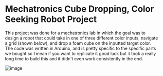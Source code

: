 # Mechatronics Cube Dropping, Color Seeking Robot Project

This project was done for a mechatronics lab in which the goal was to design a robot that could take in one of three different color inputs, navigate a grid (shown below), and drop a foam cube on the inputted target color. The code was written in Arduino, and is pretty specific to the specific parts we bought so I mean if you want to replicate it good luck but it took a really long time to build this and it didn't even work consistently in the end.

![image](https://github.com/nathanmarcel/cube-dropping-color-seeking-robot/assets/93691232/73b1f976-d4f9-42c4-867b-25b5f26ebbc3)
